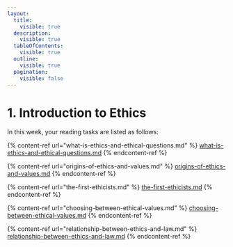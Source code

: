 ```yaml
---
layout:
  title:
    visible: true
  description:
    visible: true
  tableOfContents:
    visible: true
  outline:
    visible: true
  pagination:
    visible: false
---
```


# 1. Introduction to Ethics

In this week, your reading tasks are listed as follows:

{% content-ref url="what-is-ethics-and-ethical-questions.md" %}
[what-is-ethics-and-ethical-questions.md](what-is-ethics-and-ethical-questions.md)
{% endcontent-ref %}

{% content-ref url="origins-of-ethics-and-values.md" %}
[origins-of-ethics-and-values.md](origins-of-ethics-and-values.md)
{% endcontent-ref %}

{% content-ref url="the-first-ethicists.md" %}
[the-first-ethicists.md](the-first-ethicists.md)
{% endcontent-ref %}

{% content-ref url="choosing-between-ethical-values.md" %}
[choosing-between-ethical-values.md](choosing-between-ethical-values.md)
{% endcontent-ref %}

{% content-ref url="relationship-between-ethics-and-law.md" %}
[relationship-between-ethics-and-law.md](relationship-between-ethics-and-law.md)
{% endcontent-ref %}
